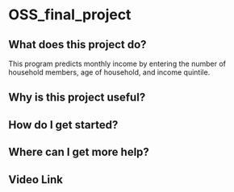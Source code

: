 ﻿# OSS_final_project
## What does this project do?
This program predicts monthly income by entering the number of household members, age of household, and income quintile.

## Why is this project useful?


## How do I get started?


## Where can I get more help?


## Video Link
